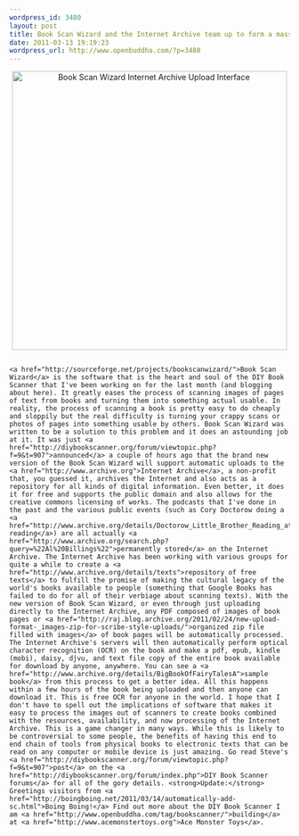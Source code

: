 ```yaml
--- 
wordpress_id: 3480
layout: post
title: Book Scan Wizard and the Internet Archive team up to form a massive book scanning robot!
date: 2011-03-13 19:19:23
wordpress_url: http://www.openbuddha.com/?p=3480
---
```

<p style="text-align: center">
                                                                                                                                                                                                                                                                                                                                                                                                                                                                                                                                                                                                                                                                                                                                                                                                                                                                                                                                        <a href="http://www.flickr.com/photos/albill/5524983866/" title="Book Scan Wizard Internet Archive Upload Interface by albill, on Flickr"><img src="http://farm6.static.flickr.com/5178/5524983866_b7e84b6074.jpg" width="494" height="500" alt="Book Scan Wizard Internet Archive Upload Interface" /></a>
                                                                                                                                                                                                                                                                                                                                                                                                                                                                                                                                                                                                                                                                                                                                                                                                                                                                                                                                      </p>
                                                                                                                                                                                                                                                                                                                                                                                                                                                                                                                                                                                                                                                                                                                                                                                                                                                                                                                                      
                                                                                                                                                                                                                                                                                                                                                                                                                                                                                                                                                                                                                                                                                                                                                                                                                                                                                                                                      <a href="http://sourceforge.net/projects/bookscanwizard/">Book Scan Wizard</a> is the software that is the heart and soul of the DIY Book Scanner that I've been working on for the last month (and blogging about here). It greatly eases the process of scanning images of pages of text from books and turning them into something actual usable. In reality, the process of scanning a book is pretty easy to do cheaply and sloppily but the real difficulty is turning your crappy scans or photos of pages into something usable by others. Book Scan Wizard was written to be a solution to this problem and it does an astounding job at it. It was just <a href="http://diybookscanner.org/forum/viewtopic.php?f=9&t=907">announced</a> a couple of hours ago that the brand new version of the Book Scan Wizard will support automatic uploads to the <a href="http://www.archive.org">Internet Archive</a>, a non-profit that, you guessed it, archives the Internet and also acts as a repository for all kinds of digital information. Even better, it does it for free and supports the public domain and also allows for the creative commons licensing of works. The podcasts that I've done in the past and the various public events (such as Cory Doctorow doing a <a href="http://www.archive.org/details/Doctorow_Little_Brother_Reading_at_Codys_Books">public reading</a>) are all actually <a href="http://www.archive.org/search.php?query=%22Al%20Billings%22">permanently stored</a> on the Internet Archive. The Internet Archive has been working with various groups for quite a while to create a <a href="http://www.archive.org/details/texts">repository of free texts</a> to fulfill the promise of making the cultural legacy of the world's books available to people (something that Google Books has failed to do for all of their verbiage about scanning texts). With the new version of Book Scan Wizard, or even through just uploading directly to the Internet Archive, any PDF composed of images of book pages or <a href="http://raj.blog.archive.org/2011/02/24/new-upload-format-_images-zip-for-scribe-style-uploads/">organized zip file filled with images</a> of book pages will be automatically processed. The Internet Archive's servers will then automatically perform optical character recognition (OCR) on the book and make a pdf, epub, kindle (mobi), daisy, djvu, and text file copy of the entire book available for download by anyone, anywhere. You can see a <a href="http://www.archive.org/details/BigBookOfFairyTalesA">sample book</a> from this process to get a better idea. All this happens within a few hours of the book being uploaded and then anyone can download it. This is free OCR for anyone in the world. I hope that I don't have to spell out the implications of software that makes it easy to process the images out of scanners to create books combined with the resources, availability, and now processing of the Internet Archive. This is a game changer in many ways. While this is likely to be controversial to some people, the benefits of having this end to end chain of tools from physical books to electronic texts that can be read on any computer or mobile device is just amazing. Go read Steve's <a href="http://diybookscanner.org/forum/viewtopic.php?f=9&t=907">post</a> on the <a href="http://diybookscanner.org/forum/index.php">DIY Book Scanner forums</a> for all of the gory details. <strong>Update:</strong> Greetings visitors from <a href="http://boingboing.net/2011/03/14/automatically-add-sc.html">Boing Boing!</a> Find out more about the DIY Book Scanner I am <a href="http://www.openbuddha.com/tag/bookscanner/">building</a> at <a href="http://www.acemonstertoys.org">Ace Monster Toys</a>.